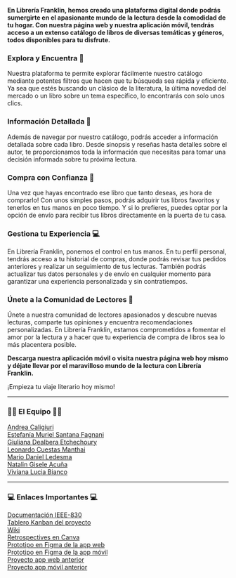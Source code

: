 <p><b>En Librería Franklin, hemos creado una plataforma digital donde podrás sumergirte en el apasionante mundo de la lectura desde la comodidad de tu hogar. Con nuestra página web y nuestra aplicación móvil, tendrás acceso a un extenso catálogo de libros de diversas temáticas y géneros, todos disponibles para tu disfrute.</b></p>

<p><h3>Explora y Encuentra 🔎</h3>

Nuestra plataforma te permite explorar fácilmente nuestro catálogo mediante potentes filtros que hacen que tu búsqueda sea rápida y eficiente. Ya sea que estés buscando un clásico de la literatura, la última novedad del mercado o un libro sobre un tema específico, lo encontrarás con solo unos clics.</p>

<p><h3>Información Detallada 📄</h3>

Además de navegar por nuestro catálogo, podrás acceder a información detallada sobre cada libro. Desde sinopsis y reseñas hasta detalles sobre el autor, te proporcionamos toda la información que necesitas para tomar una decisión informada sobre tu próxima lectura.</p>

<p><h3>Compra con Confianza 🛒</h3>

Una vez que hayas encontrado ese libro que tanto deseas, ¡es hora de comprarlo! Con unos simples pasos, podrás adquirir tus libros favoritos y tenerlos en tus manos en poco tiempo. Y si lo prefieres, puedes optar por la opción de envío para recibir tus libros directamente en la puerta de tu casa.</p>

<p><h3>Gestiona tu Experiencia 💻</h3>

En Librería Franklin, ponemos el control en tus manos. En tu perfil personal, tendrás acceso a tu historial de compras, donde podrás revisar tus pedidos anteriores y realizar un seguimiento de tus lecturas. También podrás actualizar tus datos personales y de envío en cualquier momento para garantizar una experiencia personalizada y sin contratiempos.</p>

<p><h3>Únete a la Comunidad de Lectores 📖</h3>

Únete a nuestra comunidad de lectores apasionados y descubre nuevas lecturas, comparte tus opiniones y encuentra recomendaciones personalizadas. En Librería Franklin, estamos comprometidos a fomentar el amor por la lectura y a hacer que tu experiencia de compra de libros sea lo más placentera posible.</p>

<p><b>Descarga nuestra aplicación móvil o visita nuestra página web hoy mismo y déjate llevar por el maravilloso mundo de la lectura con Librería Franklin.</b></p>

¡Empieza tu viaje literario hoy mismo!

***

<p><h3>👩‍💻 El Equipo 👨‍💻</h3>
  <a href='https://github.com/Andrea-Cal'>Andrea Caligiuri</a><br>
  <a href='https://github.com/tefsantana'>Estefanía Muriel Santana Fagnani</a><br>
  <a href='https://github.com/GiulianaDeEt'>Giuliana Dealbera Etchechoury</a><br>
  <a href='https://github.com/Leoo10'>Leonardo Cuestas Manthai</a><br>
  <a href='https://github.com/MDLDeveloper'>Mario Daniel Ledesma</a><br>
  <a href='https://github.com/Natalinacn'>Natalin Gisele Acuña</a><br>
  <a href='https://github.com/Vibianco'>Viviana Lucia Bianco</a><br>
</p>

***

<h3>💻 Enlaces Importantes 💻</h3>
<a href='https://docs.google.com/document/d/1LtDdFU92bnC9JfbDalYzzKQfU7brhtlf/edit?usp=sharing&ouid=100014269401658648669&rtpof=true&sd=true'>Documentación IEEE-830</a>
<br>
<a href='https://github.com/orgs/projects-ISPC/projects/1/views/1'>Tablero Kanban del proyecto </a>
<br>
<a href='https://github.com/projects-ISPC/practicaProfesionalizante-ISPC/wiki'>Wiki</a>
<br>
<a href='https://www.canva.com/design/DAGDQecNHI8/qgOOj1ytQAU1K2l3ef3Ykw/edit?utm_content=DAGDQecNHI8&utm_campaign=designshare&utm_medium=link2&utm_source=sharebutton'>Retrospectives en Canva</a>
<br>
<a href='https://www.figma.com/file/4ZQ4G8yNCN6mw6RVmMwonF/Libreria-web-(2024)?type=design&node-id=0-1&mode=design'>Prototipo en Figma de la app web</a>
<br>
<a href='https://www.figma.com/file/BfeJbWX26REKPjt1GiJDuI/Libreria-app-(2024)?type=design&node-id=0-1&mode=design'>Prototipo en Figma de la app móvil</a>
<br>
<a href='https://github.com/proyectos-tsdwad/integrador-modulo-fullstack'>Proyecto app web anterior</a>
<br>
<a href='https://github.com/Proyectos-ISPC/proyecto-app-mobile'>Proyecto app móvil anterior</a>
<br>

